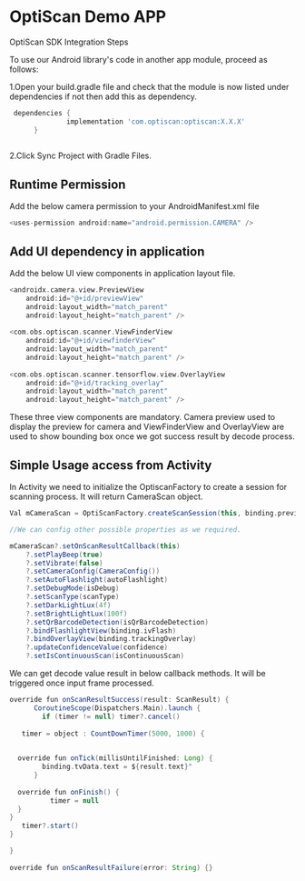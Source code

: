 # OptiScan Demo APP

OptiScan SDK Integration Steps 

To use our Android library's code in another app module, proceed as follows: 

1.Open your build.gradle file and check that the module is now listed under dependencies if not then add this as dependency. 
```gradle
 dependencies { 
              implementation 'com.optiscan:optiscan:X.X.X'
      } 
      
```
 
2.Click Sync Project with Gradle Files. 

## Runtime Permission 

Add the below camera permission to your AndroidManifest.xml file 
```gradle 
<uses-permission android:name="android.permission.CAMERA" /> 
```
 

## Add UI dependency in application 

Add the below UI view components in application layout file. 
```gradle
<androidx.camera.view.PreviewView 
    android:id="@+id/previewView" 
    android:layout_width="match_parent" 
    android:layout_height="match_parent" /> 
 
<com.obs.optiscan.scanner.ViewFinderView 
    android:id="@+id/viewfinderView" 
    android:layout_width="match_parent" 
    android:layout_height="match_parent" /> 
 
<com.obs.optiscan.scanner.tensorflow.view.OverlayView 
    android:id="@+id/tracking_overlay" 
    android:layout_width="match_parent" 
    android:layout_height="match_parent" /> 
```
 

These three view components are mandatory. Camera preview used to display the preview for camera and ViewFinderView and OverlayView are used to show bounding box once we got success result by decode process. 

 

## Simple Usage access from Activity 

In Activity we need to initialize the OptiscanFactory to create a session for scanning process. It will return CameraScan object. 

 
```gradle
Val mCameraScan = OptiScanFactory.createScanSession(this, binding.previewView) 

//We can config other possible properties as we required. 

mCameraScan?.setOnScanResultCallback(this) 
    ?.setPlayBeep(true) 
    ?.setVibrate(false) 
    ?.setCameraConfig(CameraConfig()) 
    ?.setAutoFlashlight(autoFlashlight) 
    ?.setDebugMode(isDebug) 
    ?.setScanType(scanType) 
    ?.setDarkLightLux(4f) 
    ?.setBrightLightLux(100f) 
    ?.setQrBarcodeDetection(isQrBarcodeDetection) 
    ?.bindFlashlightView(binding.ivFlash) 
    ?.bindOverlayView(binding.trackingOverlay) 
    ?.updateConfidenceValue(confidence) 
    ?.setIsContinuousScan(isContinuousScan) 
```
 

We can get decode value result in below callback methods. It will be triggered once input frame processed. 

 
```gradle
override fun onScanResultSuccess(result: ScanResult) { 
	  CoroutineScope(Dispatchers.Main).launch { 
   	    if (timer != null) timer?.cancel() 
 
   timer = object : CountDownTimer(5000, 1000) { 
            	  

  override fun onTick(millisUntilFinished: Long) { 
       	binding.tvData.text = ${result.text}" 
      } 
 
  override fun onFinish() { 
          timer = null 
  }  
} 
   timer?.start() 
} 

} 
 
override fun onScanResultFailure(error: String) {}
```

